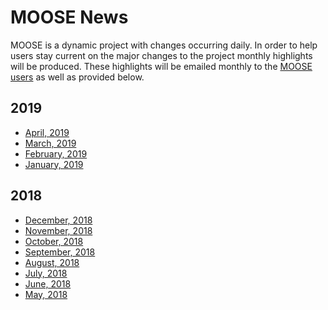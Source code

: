 # MOOSE News

MOOSE is a dynamic project with changes occurring daily. In order to help users stay current on the
major changes to the project monthly highlights will be produced. These highlights will be emailed
monthly to the [MOOSE users](contact_us.md) as well as provided below.

## 2019

- [April, 2019](2019_04.md)
- [March, 2019](2019_03.md)
- [February, 2019](2019_02.md)
- [January, 2019](2019_01.md)

## 2018

- [December, 2018](2018_12.md)
- [November, 2018](2018_11.md)
- [October, 2018](2018_10.md)
- [September, 2018](2018_09.md)
- [August, 2018](2018_08.md)
- [July, 2018](2018_07.md)
- [June, 2018](2018_06.md)
- [May, 2018](2018_05.md)
